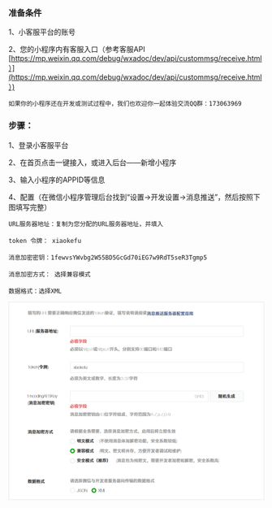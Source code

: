 ### 准备条件

1、小客服平台的账号

2、您的小程序内有客服入口（参考客服API [https://mp.weixin.qq.com/debug/wxadoc/dev/api/custommsg/receive.html）](https://mp.weixin.qq.com/debug/wxadoc/dev/api/custommsg/receive.html）)

```
如果你的小程序还在开发或测试过程中，我们也欢迎你一起体验交流QQ群：173063969
```

### **步骤：**

1、登录小客服平台

2、在首页点击一键接入，或进入后台——新增小程序

3、输入小程序的APPID等信息

4、配置（在微信小程序管理后台找到“设置-&gt;开发设置-&gt;消息推送”，然后按照下图填写完整）

```
URL服务器地址：复制为您分配的URL服务器地址，并填入

token 令牌： xiaokefu

消息加密密钥：1fewvsYWvbg2W55BD5GcGd70iEG7w9RdT5seR3Tgmp5

消息加密方式： 选择兼容模式

数据格式：选择XML
```

![](/assets/QQ图片20180109184729.png)

